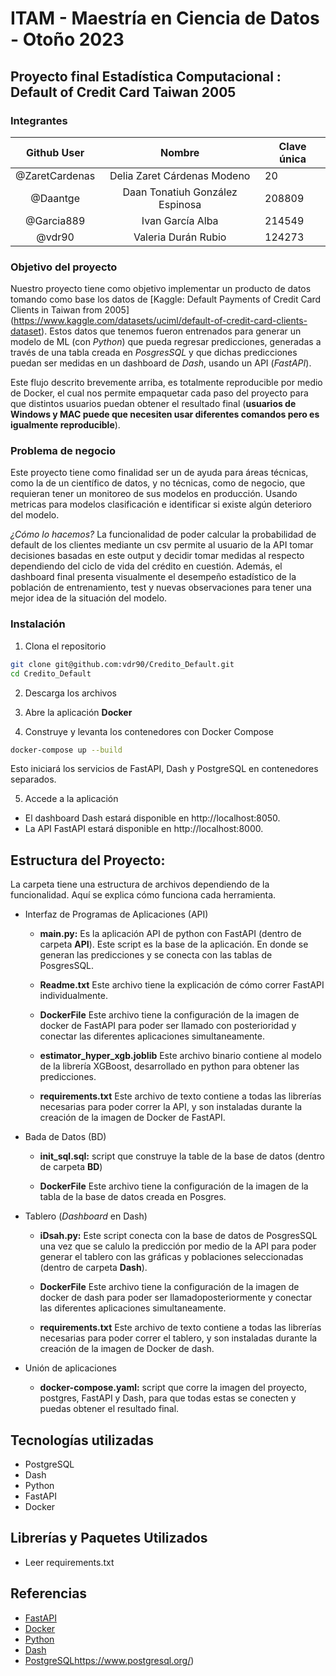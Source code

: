 # ITAM - Maestría en Ciencia de Datos - Otoño 2023
## Proyecto final Estadística Computacional : Default of Credit Card Taiwan 2005

### Integrantes

|       Github User        |              Nombre               | Clave única |
| :---------------: | :-------------------------------: | ----------- |
| @ZaretCardenas |    Delia Zaret Cárdenas Modeno    |  20     |
|      @Daantge      | Daan Tonatiuh González Espinosa | 208809      |
|     @Garcia889     |      Ivan García Alba      | 214549      |
|    @vdr90     |    Valeria Durán Rubio     | 124273      |

### **Objetivo del proyecto**
Nuestro proyecto tiene como objetivo implementar un producto de datos tomando como base los datos de [Kaggle: Default Payments of Credit Card Clients in Taiwan from 2005] (https://www.kaggle.com/datasets/uciml/default-of-credit-card-clients-dataset). Estos datos que tenemos fueron entrenados para generar un modelo de ML (con *Python*) que pueda regresar predicciones, generadas a través  de una tabla creada en *PosgresSQL* y que dichas predicciones puedan ser medidas en un dashboard de *Dash*, usando un API (*FastAPI*).

Este flujo descrito brevemente arriba, es totalmente reproducible por medio de Docker, el cual nos permite empaquetar cada paso del proyecto para que distintos usuarios puedan obtener el resultado final (**usuarios de Windows y MAC puede que necesiten usar diferentes comandos pero es igualmente reproducible**).

### **Problema de negocio**
Este proyecto tiene como finalidad ser un de ayuda para áreas técnicas, como la de un científico de datos, y no técnicas, como de negocio, que requieran tener un monitoreo de sus modelos en producción. Usando metricas para modelos clasificación e identificar si existe algún deterioro del modelo. 

*¿Cómo lo hacemos?* La funcionalidad de poder calcular la probabilidad de default de los clientes mediante un csv permite al usuario de la API tomar decisiones basadas en este output y decidir tomar medidas al respecto dependiendo del ciclo de vida del crédito en cuestión. Además, el dashboard final presenta visualmente el desempeño estadístico de la población de entrenamiento, test y nuevas observaciones para tener una mejor idea de la situación del modelo.

### **Instalación**
1. Clona el repositorio

```bash
git clone git@github.com:vdr90/Credito_Default.git
cd Credito_Default
```

2. Descarga los archivos 

3. Abre la aplicación **Docker**

4. Construye y levanta los contenedores con Docker Compose
```bash
docker-compose up --build
```
Esto iniciará los servicios de FastAPI, Dash y PostgreSQL en contenedores separados.

5. Accede a la aplicación
* El dashboard Dash estará disponible en http://localhost:8050.
* La API FastAPI estará disponible en http://localhost:8000.

## Estructura del Proyecto:
La carpeta tiene una estructura de archivos dependiendo de la funcionalidad. Aquí se explica cómo funciona cada herramienta. 

* Interfaz de Programas de Aplicaciones (API)
  
  * **main.py:** Es la aplicación API de python con FastAPI  (dentro de carpeta **API**). Este script es la base de la aplicación. En donde se generan las predicciones y se conecta con las tablas de PosgresSQL.
    
  * **Readme.txt** Este archivo tiene la explicación de cómo correr FastAPI individualmente.
    
  * **DockerFile** Este archivo tiene la configuración de la imagen de docker de FastAPI para poder ser llamado con posterioridad y conectar las diferentes aplicaciones simultaneamente.
    
  * **estimator_hyper_xgb.joblib** Este archivo binario contiene al modelo de la librería XGBoost, desarrollado en python para obtener las predicciones.
    
  * **requirements.txt** Este archivo de texto contiene a todas las librerías necesarias para poder correr la API, y son instaladas durante la creación de la imagen de Docker de FastAPI.
 
* Bada de Datos (BD)
  
  * **init_sql.sql:** script que construye la table de la base de datos (dentro de carpeta **BD**)
    
  * **DockerFile** Este archivo tiene la configuración de la imagen de la tabla de la base de datos creada en Posgres.

* Tablero (*Dashboard* en Dash)
  
  * **iDsah.py:** Este script conecta con la base de datos de PosgresSQL una vez que se calulo la predicción por medio de la API para poder generar el tablero con las gráficas y poblaciones seleccionadas (dentro de carpeta **Dash**).
    
  * **DockerFile** Este archivo tiene la configuración de la imagen de docker de dash para poder ser llamadoposteriormente y conectar las diferentes aplicaciones simultaneamente.
    
  * **requirements.txt** Este archivo de texto contiene a todas las librerías necesarias para poder correr el tablero, y son instaladas durante la creación de la imagen de Docker de dash.
 
* Unión de aplicaciones
  
  * **docker-compose.yaml:** script que corre la imagen del proyecto, postgres, FastAPI y Dash, para que todas estas se conecten y puedas obtener el resultado final.



##  Tecnologías utilizadas

* PostgreSQL
* Dash
* Python
* FastAPI
* Docker

## Librerías y Paquetes Utilizados

 - Leer requirements.txt

## Referencias 

* [FastAPI](https://fastapi.tiangolo.com/)
* [Docker](https://docs.docker.com/develop/develop-images/dockerfile_best-practices/)
* [Python](https://www.python.org/)
* [Dash](https://dash.plotly.com/)
* [PostgreSQL](https://www.postgresql.org/)https://www.postgresql.org/)
